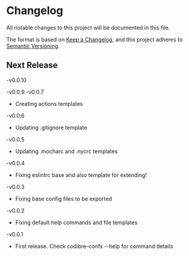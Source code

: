 # Changelog

All notable changes to this project will be documented in this file.

The format is based on [Keep a Changelog](https://keepachangelog.com/en/1.0.0/),
and this project adheres to [Semantic Versioning](https://semver.org/spec/v2.0.0.html).

## Next Release



-v0.0.10


-v0.0.9
-v0.0.7

- Creating actions templates

-v0.0.6

- Updating .gitignore template

-v0.0.5

- Updating .mocharc and .nycrc templates

-v0.0.4

- Fixing eslintrc base and also template for extending!

-v0.0.3

- Fixing base config files to be exported

-v0.0.2

- Fixing default help commands and file templates

-v0.0.1

- First release. Check codibre-confs --help for command details

